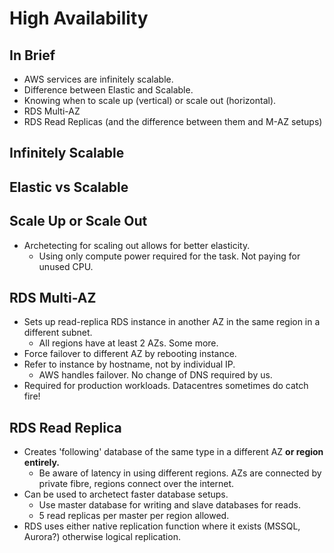 # High Availability

## In Brief

* AWS services are infinitely scalable. 
* Difference between Elastic and Scalable.
* Knowing when to scale up (vertical) or scale out (horizontal).
* RDS Multi-AZ
* RDS Read Replicas (and the difference between them and M-AZ setups)

## Infinitely Scalable

## Elastic vs Scalable

## Scale Up or Scale Out

* Archetecting for scaling out allows for better elasticity.
  * Using only compute power required for the task. Not paying for unused CPU.

## RDS Multi-AZ

* Sets up read-replica RDS instance in another AZ in the same region in a different subnet.
  * All regions have at least 2 AZs. Some more.
* Force failover to different AZ by rebooting instance.
* Refer to instance by hostname, not by individual IP. 
  * AWS handles failover. No change of DNS required by us.
* Required for production workloads. Datacentres sometimes do catch fire!

## RDS Read Replica

* Creates 'following' database of the same type in a different AZ **or region entirely.**
  * Be aware of latency in using different regions. AZs are connected by private fibre, regions connect over the internet.
* Can be used to archetect faster database setups.
  * Use master database for writing and slave databases for reads.
  * 5 read replicas per master per region allowed.
* RDS uses either native replication function where it exists (MSSQL, Aurora?) otherwise logical replication.
